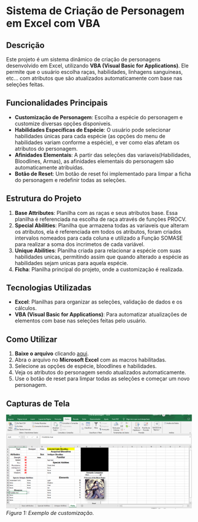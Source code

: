 # Sistema de Criação de Personagem em Excel com VBA

## Descrição
Este projeto é um sistema dinâmico de criação de personagens desenvolvido em Excel, utilizando **VBA (Visual Basic for Applications)**. Ele permite que o usuário escolha raças, 
habilidades, linhagens sanguineas, etc... com atributos que são atualizados automaticamente com base nas seleções feitas.

## Funcionalidades Principais
- **Customização de Personagem**: Escolha a espécie do personagem e customize diversas opções disponiveis.
- **Habilidades Específicas de Espécie**: O usuário pode selecionar habilidades únicas para cada espécie (as opções do menu de habilidades variam conforme a espécie), e ver como elas afetam os atributos do personagem.
- **Afinidades Elementais**: A partir das seleções das variaveis(Habilidades, Bloodlines, Armas), as afinidades elementais do personagem são automaticamente atribuídas.
- **Botão de Reset**: Um botão de reset foi implementado para limpar a ficha do personagem e redefinir todas as seleções.

## Estrutura do Projeto
1. **Base Attributes**: Planilha com as raças e seus atributos base. Essa planilha é referenciada na escolha de raça através de funções PROCV.
2. **Special Abilities**: Planilha que armazena todas as variaveis que alteram os atributos, ela é referenciada em todos os atributos, foram criados intervalos nomeados para cada coluna e utilizado a Função SOMASE para realizar a soma dos incrimetos de cada variável.
3. **Unique Abilities**: Planilha criada para relacionar a espécie com suas habilidades unicas, permitindo assim que quando alterado a espécie as habilidades sejam unicas para aquela espécie.
4. **Ficha**: Planilha principal do projeto, onde a customização é realizada.

## Tecnologias Utilizadas
- **Excel**: Planilhas para organizar as seleções, validação de dados e os cálculos.
- **VBA (Visual Basic for Applications)**: Para automatizar atualizações de elementos com base nas seleções feitas pelo usuário.

## Como Utilizar
1. **Baixe o arquivo** clicando [aqui](./Ficha%20de%20personagem.xlsm).
2. Abra o arquivo no **Microsoft Excel** com as macros habilitadas.
3. Selecione as opções de espécie, bloodlines e habilidades.
4. Veja os atributos do personagem sendo atualizados automaticamente.
5. Use o botão de reset para limpar todas as seleções e começar um novo personagem.

## Capturas de Tela
![TABELA FICHA](Exemplo_customizacao.png)  
*Figura 1: Exemplo de customização.*

